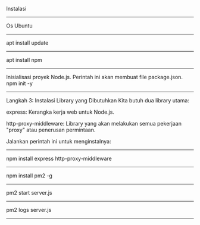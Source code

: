Instalasi
______________________________________________
Os Ubuntu
______________________________________________
apt install update
______________________________________________
apt install npm
______________________________________________
Inisialisasi proyek Node.js. Perintah ini akan membuat file package.json.
npm init -y
______________________________________________
Langkah 3: Instalasi Library yang Dibutuhkan
Kita butuh dua library utama:

express: Kerangka kerja web untuk Node.js.

http-proxy-middleware: Library yang akan melakukan semua pekerjaan "proxy" atau penerusan permintaan.

Jalankan perintah ini untuk menginstalnya:
______________________________________________
npm install express http-proxy-middleware
______________________________________________
npm install pm2 -g
______________________________________________
pm2 start server.js
______________________________________________
pm2 logs server.js
______________________________________________
